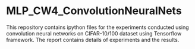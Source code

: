 # MLP_CW4_ConvolutionNeuralNets
This repository contains ipython files for the experiments conducted using convolution neural networks on CIFAR-10/100 dataset using Tensorflow framework. The report contains details of experiments and the results.
